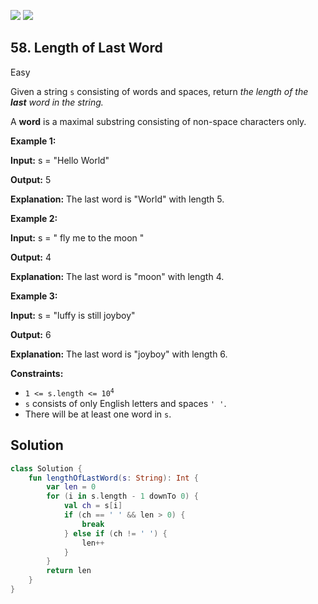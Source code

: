 [![](https://img.shields.io/github/stars/LeetCode-Top-Interview-150/LeetCode-Top-Interview-150?label=Stars&style=flat-square)](https://github.com/LeetCode-Top-Interview-150/LeetCode-Top-Interview-150)
[![](https://img.shields.io/github/forks/LeetCode-Top-Interview-150/LeetCode-Top-Interview-150?label=Fork%20me%20on%20GitHub%20&style=flat-square)](https://github.com/LeetCode-Top-Interview-150/LeetCode-Top-Interview-150/fork)

## 58\. Length of Last Word

Easy

Given a string `s` consisting of words and spaces, return _the length of the **last** word in the string._

A **word** is a maximal substring consisting of non-space characters only.

**Example 1:**

**Input:** s = "Hello World"

**Output:** 5

**Explanation:** The last word is "World" with length 5.

**Example 2:**

**Input:** s = " fly me to the moon "

**Output:** 4

**Explanation:** The last word is "moon" with length 4.

**Example 3:**

**Input:** s = "luffy is still joyboy"

**Output:** 6

**Explanation:** The last word is "joyboy" with length 6.

**Constraints:**

*   <code>1 <= s.length <= 10<sup>4</sup></code>
*   `s` consists of only English letters and spaces `' '`.
*   There will be at least one word in `s`.

## Solution

```kotlin
class Solution {
    fun lengthOfLastWord(s: String): Int {
        var len = 0
        for (i in s.length - 1 downTo 0) {
            val ch = s[i]
            if (ch == ' ' && len > 0) {
                break
            } else if (ch != ' ') {
                len++
            }
        }
        return len
    }
}
```